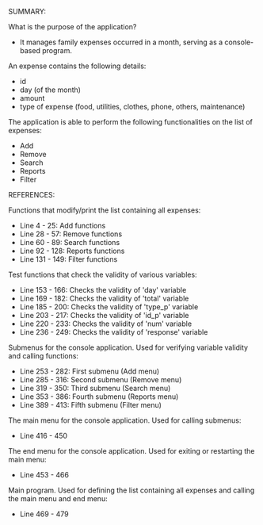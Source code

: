 SUMMARY:

What is the purpose of the application?
- It manages family expenses occurred in a month, serving as a console-based program.
   
An expense contains the following details:
   - id
   - day (of the month)
   - amount
   - type of expense (food, utilities, clothes, phone, others, maintenance)

The application is able to perform the following functionalities on the list of expenses:
   - Add
   - Remove
   - Search
   - Reports
   - Filter



REFERENCES:

Functions that modify/print the list containing all expenses:
- Line 4 - 25: Add functions
- Line 28 - 57: Remove functions
- Line 60 - 89: Search functions
- Line 92 - 128: Reports functions
- Line 131 - 149: Filter functions

Test functions that check the validity of various variables:
- Line 153 - 166: Checks the validity of 'day' variable
- Line 169 - 182: Checks the validity of 'total' variable
- Line 185 - 200: Checks the validity of 'type_p' variable
- Line 203 - 217: Checks the validity of 'id_p' variable
- Line 220 - 233: Checks the validity of 'num' variable
- Line 236 - 249: Checks the validity of 'response' variable

Submenus for the console application. Used for verifying variable validity and calling functions:
- Line 253 - 282: First submenu (Add menu)
- Line 285 - 316: Second submenu (Remove menu)
- Line 319 - 350: Third submenu (Search menu)
- Line 353 - 386: Fourth submenu (Reports menu)
- Line 389 - 413: Fifth submenu (Filter menu)

The main menu for the console application. Used for calling submenus:
- Line 416 - 450

The end menu for the console application. Used for exiting or restarting the main menu:
- Line 453 - 466

Main program. Used for defining the list containing all expenses and calling the main menu and end menu:
- Line 469 - 479
